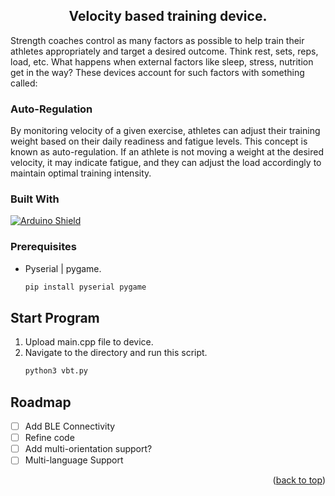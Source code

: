 
<h2 align="center">Velocity based training device.</h2>

<p align="left">
Strength coaches control as many factors as possible to help train their athletes appropriately and target a desired outcome. Think rest, sets, reps, load, etc. What happens when external factors like sleep, stress, nutrition get in the way? These devices account for such factors with something called:

### **Auto-Regulation** 

By monitoring velocity of a given exercise, athletes can adjust their training weight based on their daily readiness and fatigue levels. This concept is known as auto-regulation. If an athlete is not moving a weight at the desired velocity, it may indicate fatigue, and they can adjust the load accordingly to maintain optimal training intensity.
</p>
</div>

### Built With

[![Arduino Shield](https://img.shields.io/badge/Arduino-00979D?style=for-the-badge&logo=arduino&logoColor=white)](https://www.arduino.cc/)


### Prerequisites

* Pyserial | pygame.
  ```sh
  pip install pyserial pygame
  ```

## Start Program
1. Upload main.cpp file to device.
2. Navigate to the directory and run this script.
   ```sh
   python3 vbt.py
   ```

<!-- ROADMAP -->
## Roadmap

- [ ] Add BLE Connectivity
- [ ] Refine code
- [ ] Add multi-orientation support?
- [ ] Multi-language Support

<p align="right">(<a href="#readme-top">back to top</a>)</p>

<!-- MARKDOWN LINKS & IMAGES -->

[arduino-shield]: https://img.shields.io/badge/Arduino_IDE-00979D?style=for-the-badge&logo=arduino&logoColor=white

